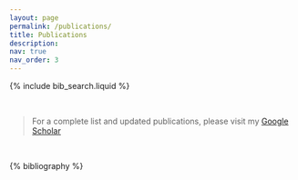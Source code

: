 ```yaml
---
layout: page
permalink: /publications/
title: Publications
description:  
nav: true
nav_order: 3
---
```


<!-- _pages/publications.md -->

<!-- Bibsearch Feature -->

{% include bib_search.liquid %}

<br>

>For a complete list and updated publications, please visit my <a href="https://scholar.google.com/citations?hl=vi&authuser=3&user=xnzuZiAAAAAJ">Google Scholar</a>

<br>

<div class="publications">

{% bibliography %}

</div>
